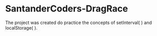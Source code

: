 # SantanderCoders-DragRace
The project was created do practice the concepts of setInterval( ) and localStorage( ).
